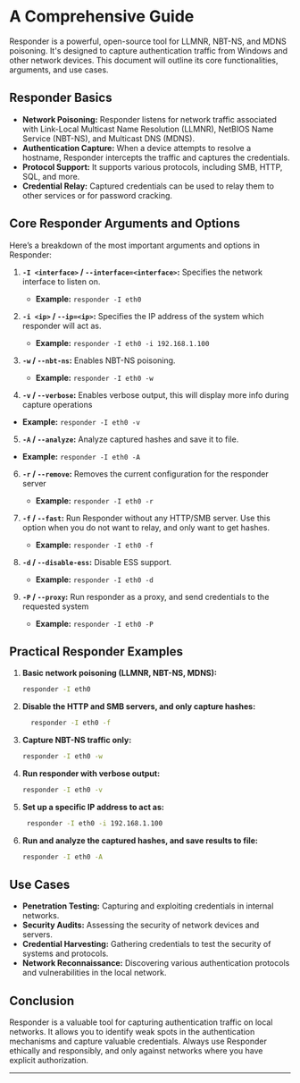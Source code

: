 # A Comprehensive Guide

Responder is a powerful, open-source tool for LLMNR, NBT-NS, and MDNS poisoning. It's designed to capture authentication traffic from Windows and other network devices. This document will outline its core functionalities, arguments, and use cases.

## Responder Basics

*   **Network Poisoning:** Responder listens for network traffic associated with Link-Local Multicast Name Resolution (LLMNR), NetBIOS Name Service (NBT-NS), and Multicast DNS (MDNS).
*   **Authentication Capture:** When a device attempts to resolve a hostname, Responder intercepts the traffic and captures the credentials.
*   **Protocol Support:** It supports various protocols, including SMB, HTTP, SQL, and more.
*   **Credential Relay:** Captured credentials can be used to relay them to other services or for password cracking.

## Core Responder Arguments and Options

Here’s a breakdown of the most important arguments and options in Responder:

1.  **`-I <interface>` / `--interface=<interface>`:** Specifies the network interface to listen on.
    *   **Example:** `responder -I eth0`

2.  **`-i <ip>` / `--ip=<ip>`:** Specifies the IP address of the system which responder will act as.
     * **Example:** `responder -I eth0 -i 192.168.1.100`

3.  **`-w` / `--nbt-ns`:** Enables NBT-NS poisoning.
    *   **Example:** `responder -I eth0 -w`

4.  **`-v` / `--verbose`:** Enables verbose output, this will display more info during capture operations
  *    **Example:** `responder -I eth0 -v`

5.  **`-A` / `--analyze`:** Analyze captured hashes and save it to file.
   *  **Example:** `responder -I eth0 -A`

6. **`-r` / `--remove`:** Removes the current configuration for the responder server
   * **Example:** `responder -I eth0 -r`

7.  **`-f` / `--fast`:** Run Responder without any HTTP/SMB server. Use this option when you do not want to relay, and only want to get hashes.
     *   **Example:** `responder -I eth0 -f`

8.  **`-d` / `--disable-ess`:** Disable ESS support.
     *  **Example:** `responder -I eth0 -d`

9.   **`-P` / `--proxy`:** Run responder as a proxy, and send credentials to the requested system
     *  **Example:** `responder -I eth0 -P`

## Practical Responder Examples

1.  **Basic network poisoning (LLMNR, NBT-NS, MDNS):**

    ```bash
    responder -I eth0
    ```

2.  **Disable the HTTP and SMB servers, and only capture hashes:**

    ```bash
      responder -I eth0 -f
    ```

3.  **Capture NBT-NS traffic only:**

    ```bash
    responder -I eth0 -w
    ```
4.  **Run responder with verbose output:**
    ```bash
    responder -I eth0 -v
    ```

5. **Set up a specific IP address to act as:**
     ```bash
      responder -I eth0 -i 192.168.1.100
     ```

6.  **Run and analyze the captured hashes, and save results to file:**

    ```bash
    responder -I eth0 -A
    ```

## Use Cases

*   **Penetration Testing:** Capturing and exploiting credentials in internal networks.
*   **Security Audits:** Assessing the security of network devices and servers.
*   **Credential Harvesting:** Gathering credentials to test the security of systems and protocols.
*   **Network Reconnaissance:** Discovering various authentication protocols and vulnerabilities in the local network.

## Conclusion

Responder is a valuable tool for capturing authentication traffic on local networks. It allows you to identify weak spots in the authentication mechanisms and capture valuable credentials. Always use Responder ethically and responsibly, and only against networks where you have explicit authorization.

---
